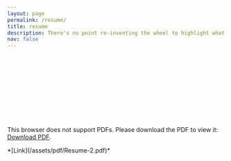 ```yaml
---
layout: page
permalink: /resume/
title: resume
description: There's no point re-inventing the wheel to highlight what I've done.
nav: false
---
```


<object data="/assets/pdf/Resume-2.pdf" type="application/pdf" width="700px" height="700px">
    <embed src="/assets/pdf/paths_puzzles.pdf">
        <p>This browser does not support PDFs. Please download the PDF to view it: <a href="/assets/pdf/paths_puzzles.pdf">Download PDF</a>.</p>
    </embed>
</object>
*[Link](/assets/pdf/Resume-2.pdf)*